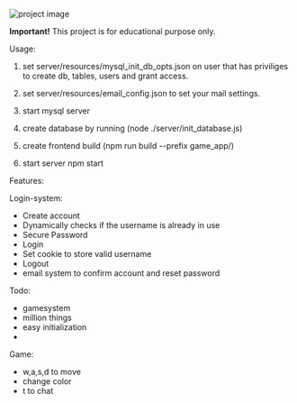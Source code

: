 ![project image](./project_image.png)

**Important!**
	This project is for educational purpose only.

Usage:

1. set server/resources/mysql_init_db_opts.json on user that has priviliges to create db, tables, users and grant access.

2. set server/resources/email_config.json to set your mail settings.

3. start mysql server 

4. create database by running (node ./server/init_database.js)

5. create frontend build (npm run build --prefix game_app/)

6. start server npm start


Features:

Login-system:

- Create account
- Dynamically checks if the username is already in use
- Secure Password
- Login
- Set cookie to store valid username
- Logout 
- email system to confirm account and reset password


Todo:

- gamesystem
- million things
- easy initialization
- 

Game:
- w,a,s,d to move
- change color
- t to chat
